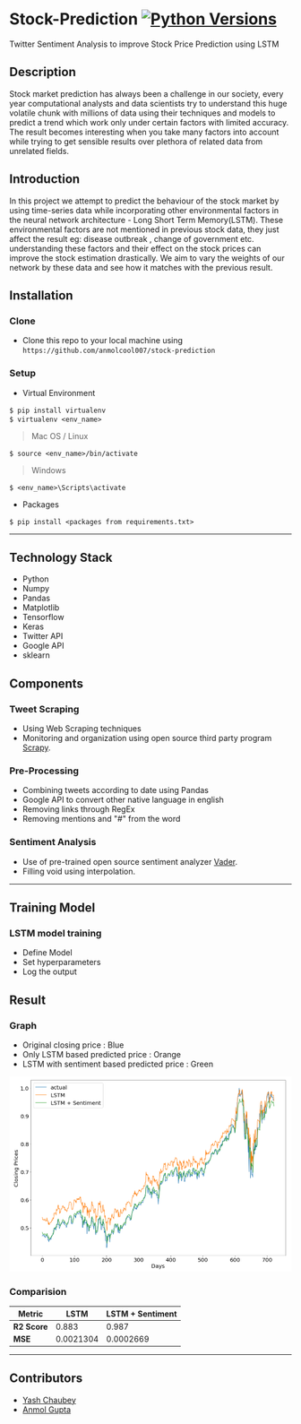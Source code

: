 # Stock-Prediction [![Python Versions](https://img.shields.io/pypi/pyversions/yt2mp3.svg)](https://pypi.python.org/pypi/yt2mp3/) 
Twitter Sentiment Analysis to improve Stock Price Prediction using LSTM
## Description

Stock market prediction has always been a challenge in our society, every year computational analysts and data scientists try to understand this huge volatile chunk with millions of data using their techniques and models to predict a trend which work only under certain factors with limited accuracy. The result becomes interesting when you take many factors into account while trying to get sensible results over plethora of related data from unrelated fields.

## Introduction

In this project we attempt to predict the behaviour of the stock market by using time-series data while incorporating other environmental factors in the neural network architecture - Long Short Term Memory(LSTM). These environmental factors are not mentioned in previous stock data, they just affect the result eg: disease outbreak , change of government etc. understanding these factors and their effect on the stock prices can improve the stock estimation drastically. We aim to vary the weights of our network by these data and see how it matches with the previous result. 

## Installation

### Clone

- Clone this repo to your local machine using `https://github.com/anmolcool007/stock-prediction`

### Setup

- Virtual Environment

```shell
$ pip install virtualenv
$ virtualenv <env_name>
```
>Mac OS / Linux
```shell
$ source <env_name>/bin/activate
```
>Windows
```shell
$ <env_name>\Scripts\activate
```

- Packages

```shell
$ pip install <packages from requirements.txt>
```
---
## Technology Stack
- Python
- Numpy
- Pandas
- Matplotlib
- Tensorflow
- Keras
- Twitter API
- Google API
- sklearn

## Components

### Tweet Scraping
- Using Web Scraping techniques 
- Monitoring and organization using open source third party program <a href="https://github.com/scrapy/scrapy" target="_blank">Scrapy</a>.

### Pre-Processing
- Combining tweets according to date using Pandas
- Google API to convert other native language in english
- Removing links through RegEx
- Removing mentions and "#" from the word

### Sentiment Analysis
- Use of pre-trained open source sentiment analyzer <a href="https://github.com/cjhutto/vaderSentiment" target="_blank">Vader</a>.
- Filling void using interpolation.
---

## Training Model

### LSTM model training
- Define Model 
- Set hyperparameters
- Log the output

## Result

### Graph  
- Original closing price : Blue
- Only LSTM based predicted price : Orange
- LSTM with sentiment based predicted price : Green

<img src="https://github.com/anmolcool007/stock-prediction/blob/master/closing-price_comparision.png" title="Results">

### Comparision

| Metric | LSTM | LSTM + Sentiment |
| --- | --- | --- |
| **R2 Score** | 0.883 | 0.987 |
| **MSE** | 0.0021304 | 0.0002669 |

---

## Contributors

- <a href="https://github.com/Yash5044" target="_blank">Yash Chaubey</a>
- <a href="https://github.com/anmolcool007" target="_blank">Anmol Gupta</a>
